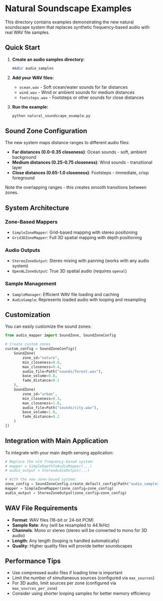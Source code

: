 # Natural Soundscape Examples

This directory contains examples demonstrating the new natural soundscape system that replaces synthetic frequency-based audio with real WAV file samples.

## Quick Start

1. **Create an audio samples directory:**

   ```bash
   mkdir audio_samples
   ```

2. **Add your WAV files:**

   - `ocean.wav` - Soft ocean/water sounds for far distances
   - `wind.wav` - Wind or ambient sounds for medium distances
   - `footsteps.wav` - Footsteps or other sounds for close distances

3. **Run the example:**
   ```bash
   python natural_soundscape_example.py
   ```

## Sound Zone Configuration

The new system maps distance ranges to different audio files:

- **Far distances (0.0-0.35 closeness)**: Ocean sounds - soft, ambient background
- **Medium distances (0.25-0.75 closeness)**: Wind sounds - transitional layer
- **Close distances (0.65-1.0 closeness)**: Footsteps - immediate, crisp foreground

Note the overlapping ranges - this creates smooth transitions between zones.

## System Architecture

### Zone-Based Mappers

- `SimpleZoneMapper`: Grid-based mapping with stereo positioning
- `Grid3DZoneMapper`: Full 3D spatial mapping with depth positioning

### Audio Outputs

- `StereoZoneOutput`: Stereo mixing with panning (works with any audio system)
- `OpenALZoneOutput`: True 3D spatial audio (requires `openal`)

### Sample Management

- `SampleManager`: Efficient WAV file loading and caching
- `AudioSample`: Represents loaded audio with looping and resampling

## Customization

You can easily customize the sound zones:

```python
from audio_mapper import SoundZone, SoundZoneConfig

# Create custom zones
custom_config = SoundZoneConfig([
    SoundZone(
        zone_id="nature",
        min_closeness=0.0,
        max_closeness=0.4,
        audio_file=Path("sounds/forest.wav"),
        base_volume=0.8,
        fade_distance=0.1
    ),
    SoundZone(
        zone_id="urban",
        min_closeness=0.3,
        max_closeness=1.0,
        audio_file=Path("sounds/city.wav"),
        base_volume=1.0,
        fade_distance=0.2
    )
])
```

## Integration with Main Application

To integrate with your main depth sensing application:

```python
# Replace the old frequency-based system:
# mapper = SimpleDepthToAudioMapper(...)
# audio_output = StereoAudioOutput(...)

# With the new zone-based system:
zone_config = SoundZoneConfig.create_default_config(Path("audio_samples"))
mapper = SimpleZoneMapper(zone_config=zone_config)
audio_output = StereoZoneOutput(zone_config=zone_config)
```

## WAV File Requirements

- **Format**: WAV files (16-bit or 24-bit PCM)
- **Sample Rate**: Any (will be resampled to 44.1kHz)
- **Channels**: Mono or stereo (stereo will be converted to mono for 3D audio)
- **Length**: Any length (looping is handled automatically)
- **Quality**: Higher quality files will provide better soundscapes

## Performance Tips

- Use compressed audio files if loading time is important
- Limit the number of simultaneous sources (configured via `max_sources`)
- For 3D audio, limit sources per zone (configured via `max_sources_per_zone`)
- Consider using shorter looping samples for better memory efficiency
